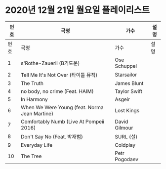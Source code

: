 # 2020년 12월 21일 월요일 플레이리스트

| 번호 | 곡명 | 가수 | 설명 |
|------|------|------|------|
| 번호 | 곡명 | 가수 | 설명 |
| 1 | s'Rothe-Zauerli (B기도문) | Ose Schuppel |  |
| 2 | Tell Me It's Not Over (타이틀 뮤직) | Starsailor |  |
| 3 | The Truth | James Blunt |  |
| 4 | no body, no crime (Feat. HAIM) | Taylor Swift |  |
| 5 | In Harmony | Asgeir |  |
| 6 | When We Were Young (feat. Norma Jean Martine) | Lost Kings |  |
| 7 | Comfortably Numb (Live At Pompeii 2016) | David Gilmour |  |
| 8 | Don't Say No (Feat. 박재범) | SURL (설) |  |
| 9 | Everyday Life | Coldplay |  |
| 10 | The Tree | Petr Pogodaev |  |
